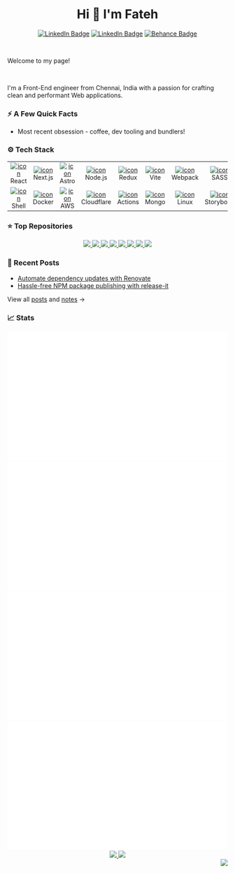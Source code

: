 <div align="center">
  <h1>Hi 👋 I'm Fateh</h1>
  <a href="https://fatehak.dev"><img src="https://img.shields.io/badge/Website-c95657.svg?style=for-the-badge&logo=Help Scout&logoColor=white" alt="LinkedIn Badge"></a>
  <a href="https://www.linkedin.com/in/fatehak/"><img src="https://img.shields.io/badge/-LinkedIn-0077B5?style=for-the-badge&labelColor=&logo=LinkedIn&logoColor=white" alt="LinkedIn Badge"></a>
  <a href="https://www.behance.net/fateh_ak_/projects"><img src="https://img.shields.io/badge/Behance-1769ff?style=for-the-badge&logo=behance&logoColor=white" alt="Behance Badge"></a>
</div>

<p>&nbsp;</p>
Welcome to my page!
<p>&nbsp;</p>
I'm a Front-End engineer from Chennai, India with a passion for crafting clean and performant Web applications.

### ⚡️ A Few Quick Facts

- Most recent obsession - coffee, dev tooling and bundlers!

### ⚙️ Tech Stack

<table>
  <tr>
    <td align="center" width="86">
      <a href="https://reactjs.org/">
        <img src="https://cdn.svgporn.com/logos/react.svg" alt="icon" width="35" height="35" />
      </a>
      <br />React
    </td>
    <td align="center" width="86">
      <a href="https://nextjs.org/">
        <img src="https://cdn.svgporn.com/logos/nextjs-icon.svg" alt="icon" width="35" height="35" />
      </a>
      <br />Next.js
    </td>
    <td align="center" width="86">
      <a href="https://astro.build/">
        <img src="https://astro.build/assets/press/logomark-dark.svg" alt="icon" width="35" height="35" />
      </a>
      <br />Astro
    </td>
    <td align="center" width="86">
      <a href="https://nodejs.org/en/">
        <img src="https://cdn.svgporn.com/logos/nodejs-icon.svg" alt="icon" width="35" height="35" />
      </a>
      <br />Node.js
    </td>
    <td align="center" width="86">
      <a href="https://redux.js.org/">
        <img src="https://techstack-generator.vercel.app/redux-icon.svg" alt="icon" width="35" height="35" />
      </a>
      <br />Redux
    </td>
    <td align="center" width="86">
      <a href="https://vitejs.dev/">
        <img src="https://cdn.svgporn.com/logos/vitejs.svg" alt="icon" width="35" height="35" />
      </a>
      <br />Vite
    </td>
    <td align="center" width="86">
      <a href="https://webpack.js.org/">
        <img src="https://techstack-generator.vercel.app/webpack-icon.svg" alt="icon" width="35" height="35" />
      </a>
      <br />Webpack
    </td>
    <td align="center" width="86">
      <a href="https://sass-lang.com/">
        <img src="https://cdn.svgporn.com/logos/sass.svg" alt="icon" width="35" height="35" />
      </a>
      <br>SASS
    </td>
    <td align="center" width="86">
      <a href="https://tailwindcss.com/">
        <img src="https://cdn.svgporn.com/logos/tailwindcss-icon.svg" alt="icon" width="35" height="35" />
      </a>
      <br>Tailwind
    </td>
    <td align="center" width="86">
      <a href="https://jestjs.io/">
        <img src="https://cdn.svgporn.com/logos/jest.svg" alt="icon" width="35" height="35" />
      </a>
      <br>Jest
    </td>
  </tr>
  <tr>
    <td align="center" width="86">
      <a href="https://www.shellscript.sh/">
        <img src="https://cdn.svgporn.com/logos/terminal.svg" alt="icon" width="35" height="35" />
      </a>
      <br>Shell
    </td>
    <td align="center" width="86">
      <a href="https://www.docker.com/">
        <img src="https://techstack-generator.vercel.app/docker-icon.svg" alt="icon" width="35" height="35" />
      </a>
      <br>Docker
    </td>
    <td align="center" width="86">
      <a href="https://aws.amazon.com/">
        <img src="https://upload.wikimedia.org/wikipedia/commons/thumb/8/89/Half-Life_lambda_logo.svg/1024px-Half-Life_lambda_logo.svg.png" alt="icon" width="35" height="35" />
      </a>
      <br>AWS
    </td>
    <td align="center" width="86">
      <a href="https://www.cloudflare.com/">
        <img src="https://cdn.svgporn.com/logos/cloudflare.svg" alt="icon" width="35" height="35" />
      </a>
      <br>Cloudflare
    </td>
    <td align="center" width="86">
      <a href="https://github.com/features/actions">
        <img src="https://cdn.svgporn.com/logos/github-actions.svg" alt="icon" width="35" height="35" />
      </a>
      <br>Actions
    </td>
    <td align="center" width="86">
      <a href="https://www.mongodb.com/">
        <img src="https://cdn.svgporn.com/logos/mongodb-icon.svg" alt="icon" width="35" height="35" />
      </a>
      <br>Mongo
    </td>
    <td align="center" width="86">
      <a href="https://www.linux.org/">
        <img src="https://cdn.svgporn.com/logos/linux-tux.svg" alt="icon" width="35" height="35" />
      </a>
      <br>Linux
    </td>
    <td align="center" width="86">
      <a href="https://storybook.js.org/">
        <img src="https://cdn.svgporn.com/logos/storybook-icon.svg" alt="icon" width="35" height="35" />
      </a>
      <br>Storybook
    </td>
    <td align="center" width="86">
      <a href="https://mdxjs.com/">
        <img src="https://cdn.svgporn.com/logos/mdx.svg" alt="icon" width="35" height="35" />
      </a>
      <br>MDX
    </td>
     <td align="center" width="86">
      <a href="https://www.figma.com/">
        <img src="https://cdn.svgporn.com/logos/figma.svg" alt="icon" width="35" height="35" />
      </a>
      <br>Figma
    </td>
  </tr>
</table>

### ⭐ Top Repositories

<div align="center">
  <a href="https://github.com/fatehak/vite-plugin-image-optimizer#gh-dark-mode-only">
    <img src="https://github-readme-stats.vercel.app/api/pin/?theme=transparent&username=fatehak&repo=vite-plugin-image-optimizer&border_color=595c62&title_color=c9d1d9&text_color=b5bcc4&bg_color=0d1117&icon_color=519bf6&border_radius=6" />
  </a>
  <a href="https://github.com/fatehak/genzo-cli#gh-dark-mode-only">
    <img src="https://github-readme-stats.vercel.app/api/pin/?theme=transparent&username=fatehak&repo=genzo-cli&border_color=595c62&title_color=c9d1d9&text_color=b5bcc4&bg_color=0d1117&icon_color=519bf6&border_radius=6" />
  </a>
  <a href="https://github.com/fatehak/fatehak.dev#gh-dark-mode-only">
    <img src="https://github-readme-stats.vercel.app/api/pin/?theme=transparent&username=fatehak&repo=fatehak.dev&border_color=595c62&title_color=c9d1d9&text_color=b5bcc4&bg_color=0d1117&icon_color=519bf6&border_radius=6" />
  </a>
  <a href="https://github.com/fatehak/dev-templates#gh-dark-mode-only">
    <img src="https://github-readme-stats.vercel.app/api/pin/?theme=transparent&username=fatehak&repo=dev-templates&border_color=595c62&title_color=c9d1d9&text_color=b5bcc4&bg_color=0d1117&icon_color=519bf6&border_radius=6" />
  </a>
  <a href="https://github.com/fatehak/vite-plugin-image-optimizer#gh-light-mode-only">
    <img src="https://github-readme-stats.vercel.app/api/pin/?theme=transparent&username=fatehak&repo=vite-plugin-image-optimizer&border_color=d0d7de&title_color=32373a&text_color=57606a&bg_color=ffffff&icon_color=0869da&border_radius=6" />
  </a>
  <a href="https://github.com/fatehak/genzo-cli#gh-light-mode-only">
    <img src="https://github-readme-stats.vercel.app/api/pin/?theme=transparent&username=fatehak&repo=genzo-cli&border_color=d0d7de&title_color=32373a&text_color=57606a&bg_color=ffffff&icon_color=0869da&border_radius=6" />
  </a>
  <a href="https://github.com/fatehak/fatehak.dev#gh-light-mode-only">
    <img src="https://github-readme-stats.vercel.app/api/pin/?theme=transparent&username=fatehak&repo=fatehak.dev&border_color=d0d7de&title_color=32373a&text_color=57606a&bg_color=ffffff&icon_color=0869da&border_radius=6" />
  </a>
  <a href="https://github.com/fatehak/dev-templates#gh-light-mode-only">
    <img src="https://github-readme-stats.vercel.app/api/pin/?theme=transparent&username=fatehak&repo=dev-templates&border_color=d0d7de&title_color=32373a&text_color=57606a&bg_color=ffffff&icon_color=0869da&border_radius=6" />
  </a>
</div>

### 📕 Recent Posts
<!-- BLOG-POST-LIST:START -->
- [Automate dependency updates with Renovate](https://fatehak.dev/blog/automate-dependency-updates-with-renovate/)
- [Hassle-free NPM package publishing with release-it](https://fatehak.dev/blog/hassle-free-publish-with-releaseit/)
<!-- BLOG-POST-LIST:END -->

View all [posts](https://fatehak.dev/blog/) and [notes](https://fatehak.dev/notes/) →

### 📈 Stats
<div align="center">
  <a href="https://github.com/FatehAK#gh-dark-mode-only">
    <img src="https://github.com/fatehak/github-stats/blob/master/generated/overview.svg#gh-dark-mode-only" />
    <img src="https://github.com/fatehak/github-stats/blob/master/generated/languages.svg#gh-dark-mode-only" />
  </a>
  <a href="https://github.com/FatehAK#gh-light-mode-only">
    <img src="https://github.com/fatehak/github-stats/blob/master/generated/overview.svg#gh-dark-mode-only#gh-light-mode-only" />
    <img src="https://github.com/fatehak/github-stats/blob/master/generated/languages.svg#gh-dark-mode-only#gh-light-mode-only" />
  </a>
</div>
<div align="center">
  <a href="https://github.com/FatehAK#gh-dark-mode-only">
    <img src="https://github-profile-trophy.vercel.app/?username=fatehak&row=1&column=5&margin-w=15&margin-h=15&no-frame=true&no-bg=true&theme=gitdimmed&rank=-C,-B#gh-dark-mode-only">
  </a>
  <a href="https://github.com/FatehAK#gh-light-mode-only">
    <img src="https://github-profile-trophy.vercel.app/?username=fatehak&row=1&column=5&margin-w=15&margin-h=15&no-frame=true&no-bg=true&theme=flat&rank=-C,-B#gh-light-mode-only">
  </a>
</div>

<img src="https://komarev.com/ghpvc/?username=fatehak&label=views" align="right">
